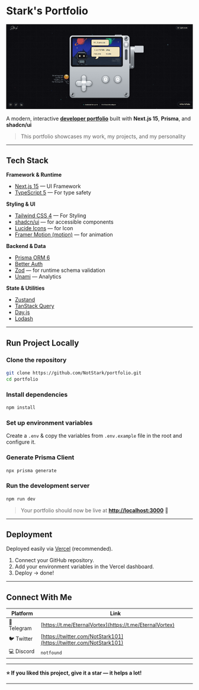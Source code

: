 
# Stark's Portfolio

![Portfolio Screenshot](public/projects/portfolio-screenshot.png)

A modern, interactive **[developer portfolio](https://next-portfolio-stark.vercel.app)** built with **Next.js 15**, **Prisma**, and **shadcn/ui**

> This portfolio showcases my work, my projects, and my personality

---

## Tech Stack

**Framework & Runtime**
- [Next.js 15](https://nextjs.org/) — UI Framework
- [TypeScript 5](https://www.typescriptlang.org/) — For type safety

**Styling & UI**
- [Tailwind CSS 4](https://tailwindcss.com/) — For Styling
- [shadcn/ui](https://ui.shadcn.com/) — for accessible components
- [Lucide Icons](https://lucide.dev/) — for Icon
- [Framer Motion (motion)](https://motion.dev/) — for animation

**Backend & Data**
- [Prisma ORM 6](https://www.prisma.io/) 
- [Better Auth](https://better-auth.dev/)
- [Zod](https://zod.dev/) — for runtime schema validation
- [Unami](https://umami.is/) — Analytics

**State & Utilities**
- [Zustand](https://github.com/pmndrs/zustand)
- [TanStack Query](https://tanstack.com/query)
- [Day.js](https://day.js.org/)
- [Lodash](https://lodash.com/)

---


## Run Project Locally

### Clone the repository
```bash
git clone https://github.com/NotStark/portfolio.git
cd portfolio
````

### Install dependencies 

```bash
npm install
```

### Set up environment variables

Create a `.env` & copy the variables from `.env.example` file in the root and configure it.

### Generate Prisma Client

```bash
npx prisma generate
```

### Run the development server

```bash
npm run dev
```

> Your portfolio should now be live at **[http://localhost:3000](http://localhost:3000)** 🎉

---

## Deployment

Deployed easily via [Vercel](https://vercel.com/) (recommended).

1. Connect your GitHub repository.
2. Add your environment variables in the Vercel dashboard.
3. Deploy → done!

---

## Connect With Me

| Platform     | Link                                                             |
| ------------ | ---------------------------------------------------------------- |
| 💬 Telegram  | [https://t.me/EternalVortex](https://t.me/EternalVortex)      
| 🐦 Twitter   | [https://twitter.com/NotStark101](https://twitter.com/NotStark101) |         |
| 💻 Discord   | `notfound`                                            |
              
---

**⭐ If you liked this project, give it a star — it helps a lot!**

---

